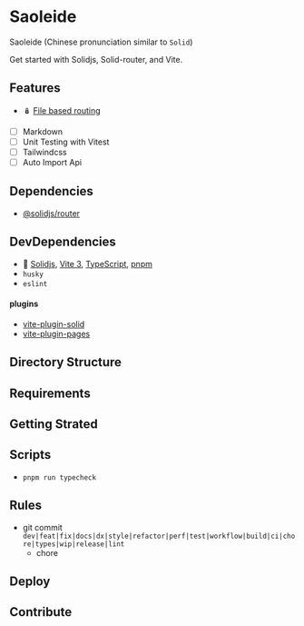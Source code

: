 # Saoleide

Saoleide (Chinese pronunciation  similar to `Solid`)

Get started with Solidjs, Solid-router, and Vite.

## Features

- 🪆 [File based routing](./src/pages)
- [ ] Markdown 
- [ ] Unit Testing with Vitest
- [ ] Tailwindcss 
- [ ] Auto Import Api

## Dependencies

* [@solidjs/router](https://github.com/solidjs/solid-router)

## DevDependencies
* 🚀 [Solidjs](https://www.solidjs.com/), [Vite 3](https://vitejs.dev/), [TypeScript](https://www.typescriptlang.org/), [pnpm](https://pnpm.io/)
* `husky`
* `eslint`

#### plugins
- [vite-plugin-solid](https://github.com/solidjs/vite-plugin-solid)
- [vite-plugin-pages](https://github.com/hannoeru/vite-plugin-pages)
## Directory Structure


## Requirements


## Getting Strated 

## Scripts
* `pnpm run typecheck`
## Rules
* git commit `dev|feat|fix|docs|dx|style|refactor|perf|test|workflow|build|ci|chore|types|wip|release|lint`
  * chore 
## Deploy

## Contribute

